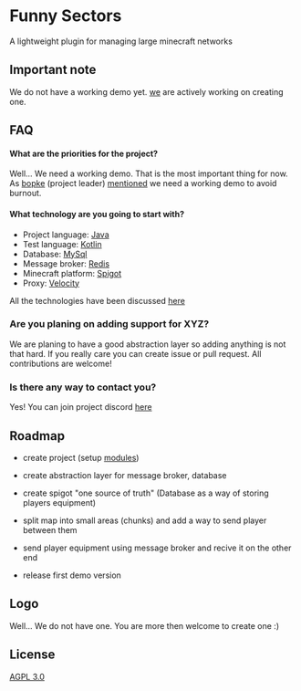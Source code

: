 
# Funny Sectors

A lightweight plugin for managing large minecraft networks


## Important note

We do not have a working demo yet. [we](https://github.com/FunnyGuilds/FunnySectors/graphs/contributors) are actively working on creating one.


## FAQ

#### What are the priorities for the project?

Well... We need a working demo. That is the most important thing for now. As [bopke](https://github.com/bopke) (project leader) [mentioned](https://github.com/FunnyGuilds/FunnySectors/issues/6) we need a working demo to avoid burnout.

#### What technology are you going to start with?

* Project language: [Java](https://www.java.com/en/)
* Test language: [Kotlin](https://kotlinlang.org/)
* Database: [MySql](https://www.mysql.com/)
* Message broker: [Redis](https://redis.io/)
* Minecraft platform: [Spigot](https://www.spigotmc.org/)
* Proxy: [Velocity](https://velocitypowered.com/)

All the technologies have been discussed [here](https://github.com/FunnyGuilds/FunnySectors/issues)

### Are you planing on adding support for XYZ?

We are planing to have a good abstraction layer so adding anything is not that hard. If you really care you can create issue or pull request. All contributions are welcome!

### Is there any way to contact you?

Yes! You can join project discord [here](https://discord.gg/CYvyq3u)




## Roadmap

- create project (setup [modules](https://github.com/FunnyGuilds/FunnySectors/issues/9))

- create abstraction layer for message broker, database

- create spigot "one source of truth" (Database as a way of storing players equipment)

- split map into small areas (chunks) and add a way to send player between them

- send player equipment using message broker and recive it on the other end

- release first demo version

## Logo

Well... We do not have one. You are more then welcome to create one :)
## License

[AGPL 3.0](https://choosealicense.com/licenses/agpl-3.0/#)